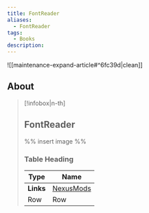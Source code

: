 ```yaml
---
title: FontReader
aliases:
  - FontReader
tags:
  - Books
description:
---
```


![[maintenance-expand-article#^6fc39d|clean]]

## About

> [!infobox|n-th]
> 
> ## FontReader
> 
> %% insert image %%
> 
> ### Table Heading
> 
> | Type | Name |
> | --- | --- |
> | **Links** | [NexusMods](https://www.nexusmods.com/morrowind/mods/52999) |
> | Row | Row |
